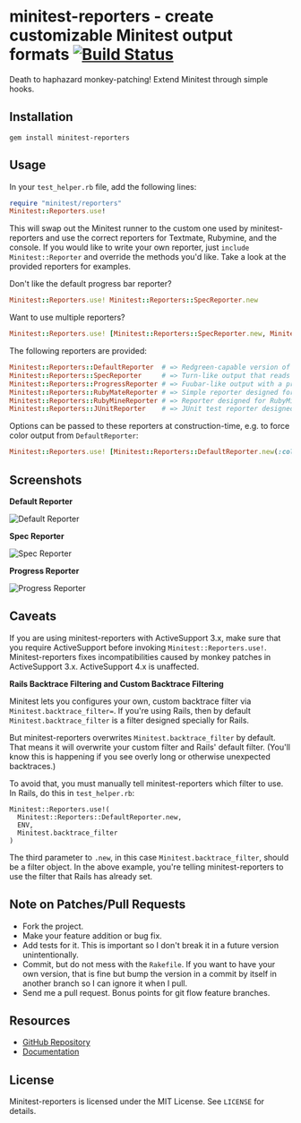 # minitest-reporters - create customizable Minitest output formats [![Build Status](https://secure.travis-ci.org/kern/minitest-reporters.png)](http://travis-ci.org/kern/minitest-reporters)

Death to haphazard monkey-patching! Extend Minitest through simple hooks.

## Installation ##

    gem install minitest-reporters

## Usage ##

In your `test_helper.rb` file, add the following lines:

```ruby
require "minitest/reporters"
Minitest::Reporters.use!
```

This will swap out the Minitest runner to the custom one used by minitest-reporters and use the correct reporters for Textmate, Rubymine, and the console. If you would like to write your own reporter, just `include Minitest::Reporter` and override the methods you'd like. Take a look at the provided reporters for examples.

Don't like the default progress bar reporter?

```ruby
Minitest::Reporters.use! Minitest::Reporters::SpecReporter.new
```

Want to use multiple reporters?

```ruby
Minitest::Reporters.use! [Minitest::Reporters::SpecReporter.new, Minitest::Reporters::JUnitReporter.new]
```

The following reporters are provided:

```ruby
Minitest::Reporters::DefaultReporter  # => Redgreen-capable version of standard Minitest reporter
Minitest::Reporters::SpecReporter     # => Turn-like output that reads like a spec
Minitest::Reporters::ProgressReporter # => Fuubar-like output with a progress bar
Minitest::Reporters::RubyMateReporter # => Simple reporter designed for RubyMate
Minitest::Reporters::RubyMineReporter # => Reporter designed for RubyMine IDE and TeamCity CI server
Minitest::Reporters::JUnitReporter    # => JUnit test reporter designed for JetBrains TeamCity
```

Options can be passed to these reporters at construction-time, e.g. to force
color output from `DefaultReporter`:

```ruby
Minitest::Reporters.use! [Minitest::Reporters::DefaultReporter.new(:color => true)]
```

## Screenshots ##

**Default Reporter**

![Default Reporter](./assets/default-reporter.png?raw=true)

**Spec Reporter**

![Spec Reporter](./assets/spec-reporter.png?raw=true)

**Progress Reporter**

![Progress Reporter](./assets/progress-reporter.png?raw=true)

## Caveats ##

If you are using minitest-reporters with ActiveSupport 3.x, make sure that you require ActiveSupport before invoking `Minitest::Reporters.use!`. Minitest-reporters fixes incompatibilities caused by monkey patches in ActiveSupport 3.x. ActiveSupport 4.x is unaffected.

**Rails Backtrace Filtering and Custom Backtrace Filtering**

Minitest lets you configures your own, custom backtrace filter via
`Minitest.backtrace_filter=`. If you're using Rails, then by default
`Minitest.backtrace_filter` is a filter designed specially for Rails.

But minitest-reporters overwrites `Minitest.backtrace_filter` by default. That means it
will overwrite your custom filter and Rails' default filter. (You'll know this is
happening if you see overly long or otherwise unexpected backtraces.)

To avoid that, you must manually tell minitest-reporters which filter to use. In Rails,
do this in `test_helper.rb`:

    Minitest::Reporters.use!(
      Minitest::Reporters::DefaultReporter.new,
      ENV,
      Minitest.backtrace_filter
    )

The third parameter to `.new`, in this case `Minitest.backtrace_filter`, should be a
filter object. In the above example, you're telling minitest-reporters to use the filter
that Rails has already set.

## Note on Patches/Pull Requests ##

* Fork the project.
* Make your feature addition or bug fix.
* Add tests for it. This is important so I don't break it in a future version unintentionally.
* Commit, but do not mess with the `Rakefile`. If you want to have your own version, that is fine but bump the version in a commit by itself in another branch so I can ignore it when I pull.
* Send me a pull request. Bonus points for git flow feature branches.

## Resources ##

* [GitHub Repository](https://github.com/CapnKernul/minitest-reporters)
* [Documentation](http://rubydoc.info/github/CapnKernul/minitest-reporters)

## License ##

Minitest-reporters is licensed under the MIT License. See `LICENSE` for details.

